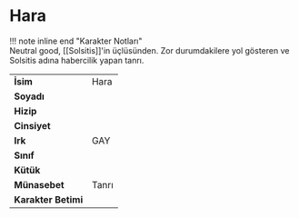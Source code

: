 # Hara   
  
!!! note inline end "Karakter Notları"  
	Neutral good, [[Solsitis]]'in üçlüsünden. Zor durumdakilere yol gösteren ve Solsitis adına habercilik yapan tanrı.     
  
|  |  |  
|---|---|  
| **İsim** | Hara |  
| **Soyadı** |  |  
| **Hizip** |  |  
| **Cinsiyet** |  |  
| **Irk** | GAY |  
| **Sınıf** |  |  
| **Kütük** |  |  
| **Münasebet** | Tanrı |  
| **Karakter Betimi** |  |  
  
  
